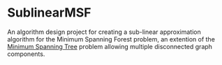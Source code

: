 # SublinearMSF
An algorithm design project for creating a sub-linear approximation algorithm for the Minimum Spanning Forest problem, an extention of the [Minimum Spanning Tree](https://en.wikipedia.org/wiki/Minimum_spanning_tree) problem allowing multiple disconnected graph components.

